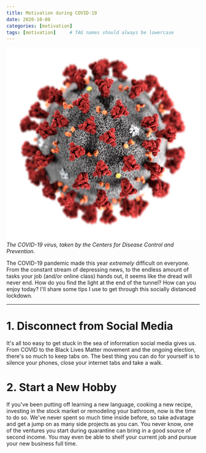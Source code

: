 ```yaml
---
title: Motivation during COVID-19
date: 2020-10-08
categories: [motivation]
tags: [motivation]     # TAG names should always be lowercase
---
```


![Image of COVID-19 strain](/assets/img/2020-10-08/COVID-19.jpg)
_The COVID-19 virus, taken by the Centers for Disease Control and Prevention._


The COVID-19 pandemic made this year *extremely* difficult on everyone. From the constant stream of depressing news, to the endless amount of tasks your job (and/or online class) hands out, it seems like the dread will never end. How do you find the light at the end of the tunnel? How can you enjoy today? I'll share some tips I use to get through this socially distanced lockdown.

___

# 1. Disconnect from Social Media

It's all too easy to get stuck in the sea of information social media gives us. From COVID to the Black Lives Matter movement and the ongoing election, there's so much to keep tabs on. The best thing you can do for yourself is to silence your phones, close your internet tabs and take a walk.

# 2. Start a New Hobby

If you've been putting off learning a new language, cooking a new recipe, investing in the stock market or remodeling your bathroom, now is the time to do so. We've never spent so much time inside before, so take advatage and get a jump on as many side projects as you can. You never know, one of the ventures you start during quarantine can bring in a good source of second income. You may even be able to shelf your current job and pursue your new business full time.